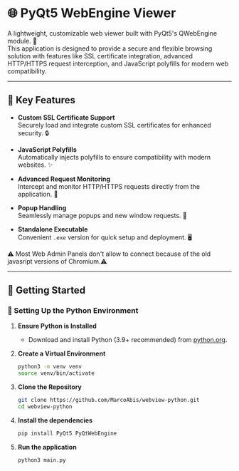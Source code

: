 # 🌐 PyQt5 WebEngine Viewer

A lightweight, customizable web viewer built with PyQt5's QWebEngine module. 🚀  
This application is designed to provide a secure and flexible browsing solution with features like SSL certificate integration, advanced HTTP/HTTPS request interception, and JavaScript polyfills for modern web compatibility.  

---

## 🔑 Key Features

- **Custom SSL Certificate Support**  
  Securely load and integrate custom SSL certificates for enhanced security. 🔒  

- **JavaScript Polyfills**  
  Automatically injects polyfills to ensure compatibility with modern websites. ✨<br>

- **Advanced Request Monitoring**  
  Intercept and monitor HTTP/HTTPS requests directly from the application. 📡  

- **Popup Handling**  
  Seamlessly manage popups and new window requests. 🔗  

- **Standalone Executable**  
  Convenient `.exe` version for quick setup and deployment. 🖥️  

⚠️ Most Web Admin Panels don't allow to connect because of the old javasript versions of Chromium.⚠️

---

## 🚀 Getting Started

### 🐍 Setting Up the Python Environment  

1. **Ensure Python is Installed**  
   - Download and install Python (3.9+ recommended) from [python.org](https://www.python.org).  

2. **Create a Virtual Environment**  
   ```bash
   python3 -m venv venv
   source venv/bin/activate

1. **Clone the Repository**  
   ```bash
   git clone https://github.com/MarcoAbis/webview-python.git
   cd webview-python
   
2. **Install the dependencies**
   ```bash
   pip install PyQt5 PyQtWebEngine
   
3. **Run the application**
   ```bash
   python3 main.py
